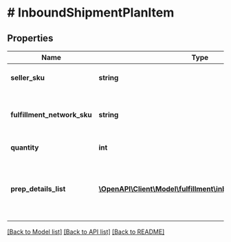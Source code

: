 # # InboundShipmentPlanItem

## Properties

Name | Type | Description | Notes
------------ | ------------- | ------------- | -------------
**seller_sku** | **string** | The seller SKU of the item. |
**fulfillment_network_sku** | **string** | Amazon&#39;s fulfillment network SKU of the item. |
**quantity** | **int** | The item quantity. |
**prep_details_list** | [**\OpenAPI\Client\Model\fulfillment\inbound\v0\PrepDetails[]**](PrepDetails.md) | A list of preparation instructions and who is responsible for that preparation. | [optional]

[[Back to Model list]](../../README.md#models) [[Back to API list]](../../README.md#endpoints) [[Back to README]](../../README.md)
